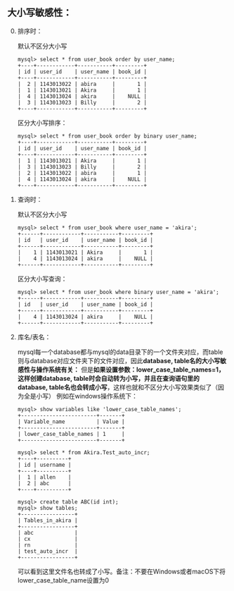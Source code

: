## 大小写敏感性：

0. 排序时：
    
    默认不区分大小写
    ```
    mysql> select * from user_book order by user_name;
    +----+------------+-----------+---------+
    | id | user_id    | user_name | book_id |
    +----+------------+-----------+---------+
    |  2 | 1143013022 | abira     |       1 |
    |  1 | 1143013021 | Akira     |       1 |
    |  4 | 1143013024 | akira     |    NULL |
    |  3 | 1143013023 | Billy     |       2 |
    +----+------------+-----------+---------+
    ```
    
    区分大小写排序：
    ```
    mysql> select * from user_book order by binary user_name;
    +----+------------+-----------+---------+
    | id | user_id    | user_name | book_id |
    +----+------------+-----------+---------+
    |  1 | 1143013021 | Akira     |       1 |
    |  3 | 1143013023 | Billy     |       2 |
    |  2 | 1143013022 | abira     |       1 |
    |  4 | 1143013024 | akira     |    NULL |
    +----+------------+-----------+---------+
    ```
    
0. 查询时：

    默认不区分大小写
    ```
    mysql> select * from user_book where user_name = 'akira';
    +------+------------+-----------+---------+
    | id   | user_id    | user_name | book_id |
    +------+------------+-----------+---------+
    |    1 | 1143013021 | Akira     |       1 |
    |    4 | 1143013024 | akira     |    NULL |
    +------+------------+-----------+---------+
    ```
		
    区分大小写查询：
    ```
    mysql> select * from user_book where binary user_name = 'akira';
    +------+------------+-----------+---------+
    | id   | user_id    | user_name | book_id |
    +------+------------+-----------+---------+
    |    4 | 1143013024 | akira     |    NULL |
    +------+------------+-----------+---------+
    ```
    
0. 库名/表名：
    
    mysql每一个database都与mysql的data目录下的一个文件夹对应，而table则与database对应文件夹下的文件对应，因此**database, table名的大小写敏感性与操作系统有关：**
    但是**如果设置参数：lower_case_table_names=1，这样创建database, table时会自动转为小写，并且在查询语句里的database, table名也会转成小写**，这样也就和不区分大小写效果类似了（因为全是小写）
    例如在windows操作系统下：
    ```
    mysql> show variables like 'lower_case_table_names';
    +------------------------+-------+
    | Variable_name          | Value |
    +------------------------+-------+
    | lower_case_table_names | 1     |
    +------------------------+-------+
    
    mysql> select * from Akira.Test_auto_incr;
    +----+----------+
    | id | username |
    +----+----------+
    |  1 | allen    |
    |  2 | abc      |
    +----+----------+
        
    mysql> create table ABC(id int);
    mysql> show tables;
    +-----------------+
    | Tables_in_akira |
    +-----------------+
    | abc             |
    | cx              |
    | rn              |
    | test_auto_incr  |
    +-----------------+
    ```
    可以看到这里文件名也转成了小写。备注：不要在Windows或者macOS下将lower_case_table_name设置为0
